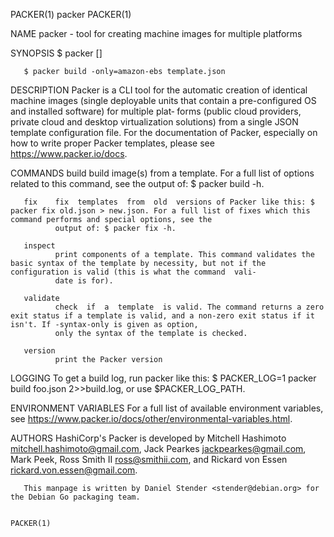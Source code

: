PACKER(1)                                                                                 packer                                                                                 PACKER(1)

NAME
       packer - tool for creating machine images for multiple platforms

SYNOPSIS
       $ packer <command> [<options>] <args>

       $ packer build -only=amazon-ebs template.json

DESCRIPTION
       Packer  is  a  CLI tool for the automatic creation of identical machine images (single deployable units that contain a pre-configured OS and installed software) for multiple plat‐
       forms (public cloud providers, private cloud and desktop virtualization solutions) from a single JSON template configuration file. For the documentation of Packer,  especially  on
       how to write proper Packer templates, please see <https://www.packer.io/docs>.

COMMANDS
       build  build image(s) from a template. For a full list of options related to this command, see the output of: $ packer build -h.

       fix    fix  templates  from  old  versions of Packer like this: $ packer fix old.json > new.json. For a full list of fixes which this command performs and special options, see the
              output of: $ packer fix -h.

       inspect
              print components of a template. This command validates the basic syntax of the template by necessity, but not if the configuration is valid (this is what the command  vali‐
              date is for).

       validate
              check  if  a  template  is valid. The command returns a zero exit status if a template is valid, and a non-zero exit status if it isn't. If -syntax-only is given as option,
              only the syntax of the template is checked.

       version
              print the Packer version

LOGGING
       To get a build log, run packer like this: $ PACKER_LOG=1 packer build foo.json 2>>build.log, or use $PACKER_LOG_PATH.

ENVIRONMENT VARIABLES
       For a full list of available environment variables, see <https://www.packer.io/docs/other/environmental-variables.html>.

AUTHORS
       HashiCorp's Packer is developed by Mitchell Hashimoto <mitchell.hashimoto@gmail.com>, Jack Pearkes <jackpearkes@gmail.com>,  Mark  Peek,  Ross  Smith  II  <ross@smithii.com>,  and
       Rickard von Essen <rickard.von.essen@gmail.com>.

       This manpage is written by Daniel Stender <stender@debian.org> for the Debian Go packaging team.

                                                                                                                                                                                 PACKER(1)
